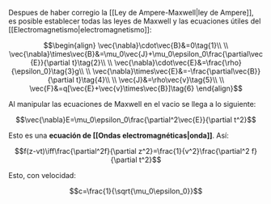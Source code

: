 
Despues de haber corregio la [[Ley de Ampere-Maxwell|ley de Ampere]], es posible establecer todas las leyes de Maxwell y las ecuaciones útiles del [[Electromagnetismo|electromagnetismo]]: 

$$\begin{align}
\vec{\nabla}\cdot\vec{B}&=0\tag{1}\\  \\
\vec{\nabla}\times\vec{B}&=\mu_0\vec{J}+\mu_0\epsilon_0\frac{\partial\vec{E}}{\partial t}\tag{2}\\  \\
\vec{\nabla}\cdot\vec{E}&=\frac{\rho}{\epsilon_0}\tag{3}g\\  \\
\vec{\nabla}\times\vec{E}&=-\frac{\partial\vec{B}}{\partial t}\tag{4}\\  \\
\vec{J}&=\rho\vec{v}\tag{5}\\  \\
\vec{F}&=q[\vec{E}+\vec{v}\times\vec{B}]\tag{6}
\end{align}$$


Al manipular las ecuaciones de Maxwell en el vacio se llega a lo siguiente: 

$$\vec{\nabla}E=\mu_0\epsilon_0\frac{\partial^2\vec{E}}{\partial t^2}$$

Esto es una **ecuación de [[Ondas electromagnéticas|onda]]**. Así: 

$$f(z-vt)\iff\frac{\partial^2f}{\partial z^2}=\frac{1}{v^2}\frac{\partial^2 f}{\partial t^2}$$

Esto, con velocidad: 

$$c=\frac{1}{\sqrt{\mu_0\epsilon_0}}$$

